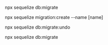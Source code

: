 npx sequelize db:migrate


npx sequelize migration:create --name [name]


npx sequelize db:migrate:undo

npx sequelize db:migrate